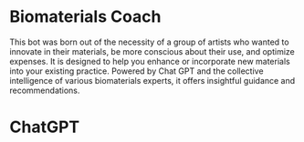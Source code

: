 # Biomaterials Coach 
This bot was born out of the necessity of a group of artists who wanted to innovate in their materials, be more conscious about their use, and optimize expenses. It is designed to help you enhance or incorporate new materials into your existing practice. Powered by Chat GPT and the collective intelligence of various biomaterials experts, it offers insightful guidance and recommendations. 

# ChatGPT 
